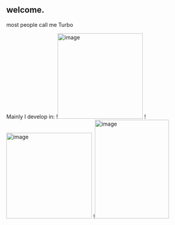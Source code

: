 ## welcome.

most people call me Turbo

Mainly I develop in: 
!<img width="224" height="224" alt="image" src="https://github.com/user-attachments/assets/a301aa81-9730-4d92-a0d9-8899330aaa0a" />
!<img width="225" height="225" alt="image" src="https://github.com/user-attachments/assets/3b715ec3-9309-41ea-902f-ca56ced2b071" />
!<img width="195" height="259" alt="image" src="https://github.com/user-attachments/assets/5d884b01-53fa-4902-8988-2293b126b89a" />




